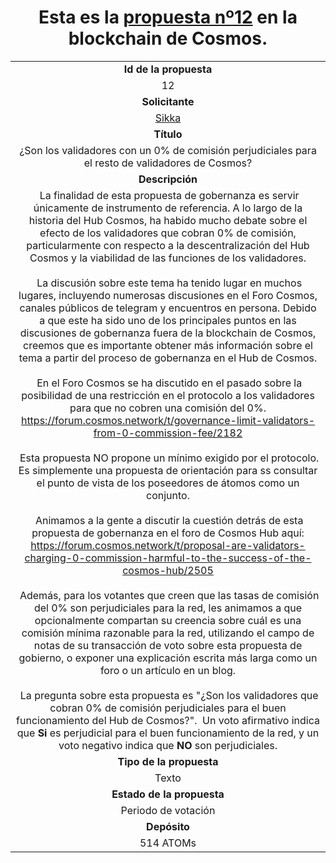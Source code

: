 <h1 align="center"> Esta es la <a href="https://cosmos.bigdipper.live/proposals/12">propuesta nº12</a> en la blockchain de Cosmos.</h1>
<table align="center">
    <tr align="center">
        <td><b>Id de la propuesta</b></td>
    </tr>
    <tr align="center">
        <td>12</td>
    </tr>
    <tr align="center">
        <td><b>Solicitante</b></td>
    </tr>
    <tr align="center">
        <td><a href="https://cosmos.bigdipper.live/validator/679B89785973BE94D4FDF8B66F84A929932E91C5">Sikka</a></td>
    </tr>
    <tr align="center">
        <td><b>Título</b></td>
    </tr>
    <tr align="center">
        <td>¿Son los validadores con un 0% de comisión perjudiciales para el resto de validadores de Cosmos?</td>
    </tr>
    <tr align="center">
        <td> <b>Descripción</b></td>
    </tr>
    <tr>
        <td align="center">
            &nbsp;La finalidad de esta propuesta de gobernanza es servir únicamente de instrumento de referencia. A lo largo 
            de la historia del Hub Cosmos, ha habido mucho debate sobre el efecto de los validadores que cobran 0% de 
            comisión, particularmente con respecto a la descentralización del Hub Cosmos y la viabilidad de las funciones 
            de los validadores.
            <br>
            <br>
            &nbsp;La discusión sobre este tema ha tenido lugar en muchos lugares, incluyendo numerosas discusiones en el Foro Cosmos, 
            canales públicos de telegram y encuentros en persona. Debido a que este ha sido uno de los principales puntos en las 
            discusiones de gobernanza fuera de la blockchain de Cosmos, creemos que es importante obtener más información sobre 
            el tema a partir del proceso de gobernanza en el Hub de Cosmos.
            <br>
            <br>
            &nbsp;En el Foro Cosmos se ha discutido en el pasado sobre la posibilidad de una restricción en el protocolo a los 
            validadores para que no cobren una comisión del 0%.
            <br> 
            <a href="https://forum.cosmos.network/t/governance-limit-validators-from-0-commission-fee/2182">
                https://forum.cosmos.network/t/governance-limit-validators-from-0-commission-fee/2182</a>
            <br>
            <br>
            &nbsp;Esta propuesta NO propone un mínimo exigido por el protocolo. Es simplemente una propuesta de orientación para ss
            consultar el punto de vista de los poseedores de átomos como un conjunto.
            <br>
            <br>
            &nbsp;Animamos a la gente a discutir la cuestión detrás de esta propuesta de gobernanza en el foro de Cosmos Hub aquí:
            <br>
            <a href="https://forum.cosmos.network/t/proposal-are-validators-charging-0-commission-harmful-to-the-success-of-the-cosmos-hub/2505">
                https://forum.cosmos.network/t/proposal-are-validators-charging-0-commission-harmful-to-the-success-of-the-cosmos-hub/2505
            </a>
            <br>
            <br>
            &nbsp;Además, para los votantes que creen que las tasas de comisión del 0% son perjudiciales para la red, les animamos a que opcionalmente 
            compartan su creencia sobre cuál es una comisión mínima razonable para la red, utilizando el campo de notas de su transacción de voto 
            sobre esta propuesta de gobierno, o exponer una explicación escrita más larga como un foro o un artículo en un blog.
            <br>
            <br>
            &nbsp;La pregunta sobre esta propuesta es "¿Son los validadores que cobran 0% de comisión perjudiciales para el buen funcionamiento del Hub de Cosmos?".
             &nbsp;Un voto afirmativo indica que <b>Si</b> es perjudicial para el buen funcionamiento de la red, y un voto negativo indica que <b>NO</b> son perjudiciales.
        </td>
    </tr>
    <tr align="center">
        <td><b>Tipo de la propuesta</b></td>
    </tr>
    <tr align="center">
        <td>Texto</td>
    </tr>
    <tr align="center">
        <td><b>Estado de la propuesta</b></td>
    </tr>
    <tr align="center">
        <td>Periodo de votación</td>
    </tr>
    <tr align="center">
        <td><b>Depósito</b></td>
    </tr>
    <tr align="center">
        <td>514 ATOMs</td>
    </tr>
</table>
